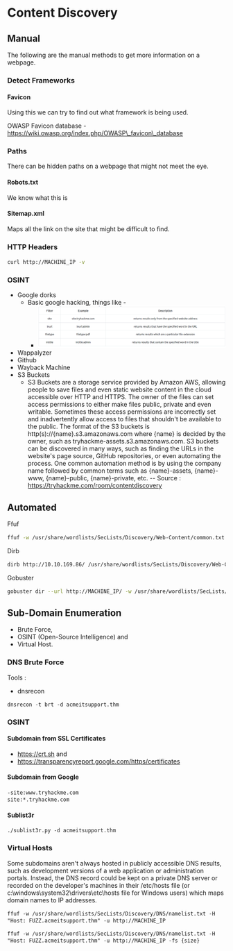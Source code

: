 # Content Discovery

## Manual

The following are the manual methods to get more information on a webpage.

### Detect Frameworks

#### Favicon

Using this we can try to find out what framework is being used.

OWASP Favicon database - https://wiki.owasp.org/index.php/OWASP\_favicon\_database

### Paths

There can be hidden paths on a webpage that might not meet the eye.

#### Robots.txt

We know what this is

#### Sitemap.xml

Maps all the link on the site that might be difficult to find.

### HTTP Headers

```bash
curl http://MACHINE_IP -v
```

### OSINT

* Google dorks
  * Basic google hacking, things like -
    * ![image-20211022021810062](../WebApplications/image-20211022021810062.png)
* Wappalyzer
* Github
* Wayback Machine
* S3 Buckets
  * S3 Buckets are a storage service provided by Amazon AWS, allowing people to save files and even static website content in the cloud accessible over HTTP and HTTPS. The owner of the files can set access permissions to either make files public, private and even writable. Sometimes these access permissions are incorrectly set and inadvertently allow access to files that shouldn't be available to the public. The format of the S3 buckets is http(s)://{name}.s3.amazonaws.com where {name} is decided by the owner, such as tryhackme-assets.s3.amazonaws.com. S3 buckets can be discovered in many ways, such as finding the URLs in the website's page source, GitHub repositories, or even automating the process. One common automation method is by using the company name followed by common terms such as {name}-assets, {name}-www, {name}-public, {name}-private, etc. -- Source : https://tryhackme.com/room/contentdiscovery

## Automated

Ffuf

```bash
ffuf -w /usr/share/wordlists/SecLists/Discovery/Web-Content/common.txt -u http://10.10.169.86/FUZZ
```

Dirb

```bash
dirb http://10.10.169.86/ /usr/share/wordlists/SecLists/Discovery/Web-Content/common.txt
```

Gobuster

```bash
gobuster dir --url http://MACHINE_IP/ -w /usr/share/wordlists/SecLists/Discovery/Web-Content/common.txt
```

## Sub-Domain Enumeration

* Brute Force,
* OSINT (Open-Source Intelligence) and
* Virtual Host.

### DNS Brute Force

Tools :

* dnsrecon

```shell
dnsrecon -t brt -d acmeitsupport.thm
```

### OSINT

#### Subdomain from SSL Certificates

* https://crt.sh and
* https://transparencyreport.google.com/https/certificates

#### Subdomain from Google

```
-site:www.tryhackme.com  
site:*.tryhackme.com
```

#### Sublist3r

```shell
./sublist3r.py -d acmeitsupport.thm
```

### Virtual Hosts

Some subdomains aren't always hosted in publicly accessible DNS results, such as development versions of a web application or administration portals. Instead, the DNS record could be kept on a private DNS server or recorded on the developer's machines in their /etc/hosts file (or c:\windows\system32\drivers\etc\hosts file for Windows users) which maps domain names to IP addresses.

```
ffuf -w /usr/share/wordlists/SecLists/Discovery/DNS/namelist.txt -H "Host: FUZZ.acmeitsupport.thm" -u http://MACHINE_IP
```

```
ffuf -w /usr/share/wordlists/SecLists/Discovery/DNS/namelist.txt -H "Host: FUZZ.acmeitsupport.thm" -u http://MACHINE_IP -fs {size}
```
